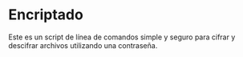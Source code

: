 # Encriptado
Este es un script de línea de comandos simple y seguro para cifrar y descifrar archivos utilizando una contraseña. 

